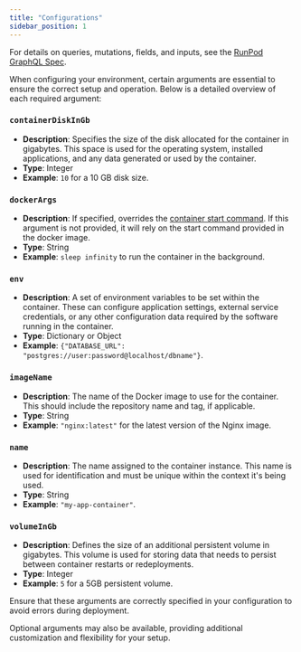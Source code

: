```yaml
---
title: "Configurations"
sidebar_position: 1
---
```


For details on queries, mutations, fields, and inputs, see the [RunPod GraphQL Spec](https://graphql-spec.runpod.io/).

When configuring your environment, certain arguments are essential to ensure the correct setup and operation. Below is a detailed overview of each required argument:

### `containerDiskInGb`

- **Description**: Specifies the size of the disk allocated for the container in gigabytes. This space is used for the operating system, installed applications, and any data generated or used by the container.
- **Type**: Integer
- **Example**: `10` for a 10 GB disk size.

### `dockerArgs`

- **Description**: If specified, overrides the [container start command](https://docs.docker.com/engine/reference/builder/#cmd). If this argument is not provided, it will rely on the start command provided in the docker image.
- **Type**: String
- **Example**: `sleep infinity` to run the container in the background.
<!--
Contains additional arguments that are passed directly to Docker when starting the container. This can include mount points, network settings, or any other Docker command-line arguments.
-->

### `env`

- **Description**: A set of environment variables to be set within the container. These can configure application settings, external service credentials, or any other configuration data required by the software running in the container.
- **Type**: Dictionary or Object
- **Example**: `{"DATABASE_URL": "postgres://user:password@localhost/dbname"}`.

### `imageName`

- **Description**: The name of the Docker image to use for the container. This should include the repository name and tag, if applicable.
- **Type**: String
- **Example**: `"nginx:latest"` for the latest version of the Nginx image.

### `name`

- **Description**: The name assigned to the container instance. This name is used for identification and must be unique within the context it's being used.
- **Type**: String
- **Example**: `"my-app-container"`.

### `volumeInGb`

- **Description**: Defines the size of an additional persistent volume in gigabytes. This volume is used for storing data that needs to persist between container restarts or redeployments.
- **Type**: Integer
- **Example**: `5` for a 5GB persistent volume.

Ensure that these arguments are correctly specified in your configuration to avoid errors during deployment.

Optional arguments may also be available, providing additional customization and flexibility for your setup.
